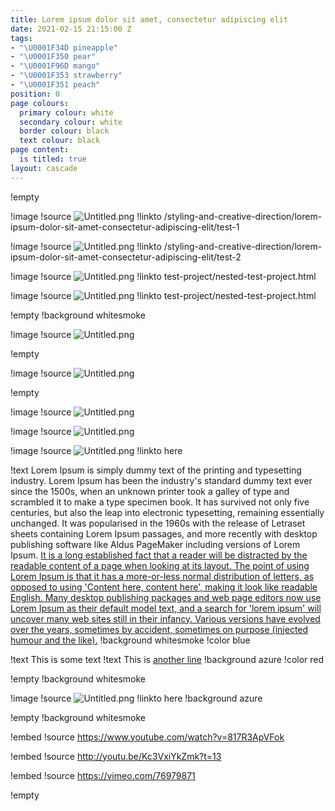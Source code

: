 ```yaml
---
title: Lorem ipsum dolor sit amet, consectetur adipiscing elit
date: 2021-02-15 21:15:00 Z
tags:
- "\U0001F34D pineapple"
- "\U0001F350 pear"
- "\U0001F96D mango"
- "\U0001F353 strawberry"
- "\U0001F351 peach"
position: 0
page colours:
  primary colour: white
  secondary colour: white
  border colour: black
  text colour: black
page content:
  is titled: true
layout: cascade
---
```


!empty

<!-- break -->

!image
!source ![Untitled.png](/uploads/Untitled.png)
!linkto /styling-and-creative-direction/lorem-ipsum-dolor-sit-amet-consectetur-adipiscing-elit/test-1

<!-- break -->

!image
!source ![Untitled.png](/uploads/Untitled.png)
!linkto /styling-and-creative-direction/lorem-ipsum-dolor-sit-amet-consectetur-adipiscing-elit/test-2

<!-- break -->

!image
!source ![Untitled.png](/uploads/Untitled.png)
!linkto test-project/nested-test-project.html

<!-- break -->

!image
!source ![Untitled.png](/uploads/Untitled.png)
!linkto test-project/nested-test-project.html

<!-- break -->

!empty
!background whitesmoke

<!-- break -->

!image
!source ![Untitled.png](/uploads/Untitled.png)

<!-- break -->

!empty

<!-- break -->

!image
!source ![Untitled.png](/uploads/Untitled.png)

<!-- break -->

!empty

<!-- break -->

!image
!source ![Untitled.png](/uploads/Untitled.png)

<!-- break -->

!image
!source ![Untitled.png](/uploads/Untitled.png)

<!-- break -->

!image
!source ![Untitled.png](/uploads/Untitled.png)
!linkto here

<!-- break -->

!text Lorem Ipsum is simply dummy text of the printing and typesetting industry. Lorem Ipsum has been the industry's standard dummy text ever since the 1500s, when an unknown printer took a galley of type and scrambled it to make a type specimen book. It has survived not only five centuries, but also the leap into electronic typesetting, remaining essentially unchanged. It was popularised in the 1960s with the release of Letraset sheets containing Lorem Ipsum passages, and more recently with desktop publishing software like Aldus PageMaker including versions of Lorem Ipsum. [It is a long established fact that a reader will be distracted by the readable content of a page when looking at its layout. The point of using Lorem Ipsum is that it has a more-or-less normal distribution of letters, as opposed to using 'Content here, content here', making it look like readable English. Many desktop publishing packages and web page editors now use Lorem Ipsum as their default model text, and a search for 'lorem ipsum' will uncover many web sites still in their infancy. Various versions have evolved over the years, sometimes by accident, sometimes on purpose (injected humour and the like).](https://lipsum.com)
!background whitesmoke
!color blue

<!-- break -->

!text This is some text
!text This is [another line](test)
!background azure
!color red

<!-- break -->

!empty
!background whitesmoke

<!-- break -->

!image
!source ![Untitled.png](/uploads/Untitled.png)
!linkto here
!background azure

<!-- break -->

!empty
!background whitesmoke

<!-- break -->

!embed
!source https://www.youtube.com/watch?v=817R3ApVFok

<!-- break -->

!embed
!source http://youtu.be/Kc3VxiYkZmk?t=13

<!-- break -->

!embed
!source https://vimeo.com/76979871

<!-- break -->

!empty